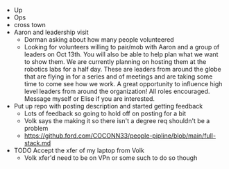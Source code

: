 - Up
- Ops
- cross town
- Aaron and leadership visit
	- Dorman asking about how many people volunteered
	- Looking for volunteers willing to pair/mob with Aaron and a group of leaders on Oct 13th. You will also be able to help plan what we want to show them. We are currently planning on hosting them at the robotics labs for a half day. These are leaders from around the globe that are flying in for a series and of meetings and are taking some time to come see how we work. A great opportunity to influence high level leaders from around the organization! All roles encouraged. Message myself or Elise if you are interested.
- Put up repo with posting description and started getting feedback
	- Lots of feedback so going to hold off on posting for a bit
	- Volk says the making it so there isn't a degree req shouldn't be a problem
	- https://github.ford.com/COCONN33/people-pipline/blob/main/full-stack.md
- TODO Accept the xfer of my laptop from Volk
	- Volk xfer'd need to be on VPn or some such to do so though